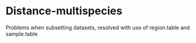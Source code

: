 # Distance-multispecies
Problems when subsetting datasets, resolved with use of region.table and sample.table
